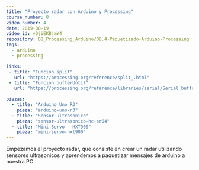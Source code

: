 ```yaml
---
title: "Proyecto radar con Arduino y Processing"
course_number: 8
video_number: 4
date: 2019-08-19
video_id: yDjiEKBjmY4
repository: 08_Processing_Arduino/08.4-Paquetizado-Arduino-Processing
tags:
  - arduino
  - processing

links:
 - title: "Funcion split"
   url: "https://processing.org/reference/split_.html"
 - title: "Funcion bufferUntil"
   url: "https://processing.org/reference/libraries/serial/Serial_bufferUntil_.html"

piezas:
  - title: "Arduino Uno R3"
    pieza: "arduino-uno-r3"
  - title: "Sensor ultrasonico"
    pieza: "sensor-ultrasonico-hc-sr04"
  - title: "Mini Servo - HXT900"
    pieza: "mini-servo-hxt900"
---
```


Empezamos el proyecto radar, que consiste en crear un radar utilizando sensores ultrasonicos y aprendemos a paquetizar mensajes de arduino a nuestra PC.

